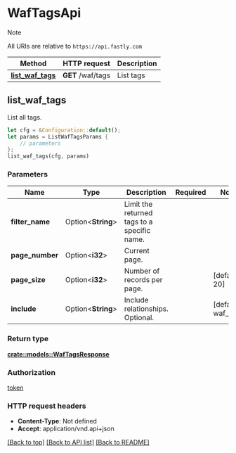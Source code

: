 # WafTagsApi

> [!NOTE]
> All URIs are relative to `https://api.fastly.com`

Method | HTTP request | Description
------ | ------------ | -----------
[**list_waf_tags**](WafTagsApi.md#list_waf_tags) | **GET** /waf/tags | List tags



## list_waf_tags

List all tags.

```rust
let cfg = &Configuration::default();
let params = ListWafTagsParams {
    // parameters
};
list_waf_tags(cfg, params)
```

### Parameters


Name | Type | Description  | Required | Notes
------------- | ------------- | ------------- | ------------- | -------------
**filter_name** | Option\<**String**> | Limit the returned tags to a specific name. |  |
**page_number** | Option\<**i32**> | Current page. |  |
**page_size** | Option\<**i32**> | Number of records per page. |  |[default to 20]
**include** | Option\<**String**> | Include relationships. Optional. |  |[default to waf_rules]

### Return type

[**crate::models::WafTagsResponse**](WafTagsResponse.md)

### Authorization

[token](../README.md#token)

### HTTP request headers

- **Content-Type**: Not defined
- **Accept**: application/vnd.api+json

[[Back to top]](#) [[Back to API list]](../README.md#documentation-for-api-endpoints) [[Back to README]](../README.md)

